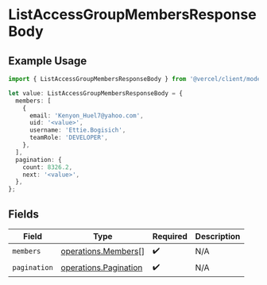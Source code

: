 # ListAccessGroupMembersResponseBody

## Example Usage

```typescript
import { ListAccessGroupMembersResponseBody } from '@vercel/client/models/operations';

let value: ListAccessGroupMembersResponseBody = {
  members: [
    {
      email: 'Kenyon_Huel7@yahoo.com',
      uid: '<value>',
      username: 'Ettie.Bogisich',
      teamRole: 'DEVELOPER',
    },
  ],
  pagination: {
    count: 8326.2,
    next: '<value>',
  },
};
```

## Fields

| Field        | Type                                                           | Required           | Description |
| ------------ | -------------------------------------------------------------- | ------------------ | ----------- |
| `members`    | [operations.Members](../../models/operations/members.md)[]     | :heavy_check_mark: | N/A         |
| `pagination` | [operations.Pagination](../../models/operations/pagination.md) | :heavy_check_mark: | N/A         |
